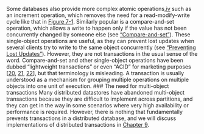 
Some databases also provide more complex atomic
operations,[iv](ch07.html#idm140605774682240) such as an increment operation, which removes the
need for a read-modify-write cycle like that in [Figure 7-1](#fig_transactions_increment). Similarly popular is a
compare-and-set operation, which allows a write to happen only if the value has not been
concurrently changed by someone else (see [“Compare-and-set”](#sec_transactions_compare_and_set)). These single-object operations are useful, as they can prevent lost updates when several clients try
to write to the same object concurrently (see [“Preventing Lost Updates”](#sec_transactions_lost_update)). However, they are
not transactions in the usual sense of the word. Compare-and-set and other
single-object operations have been dubbed “lightweight transactions” or even “ACID” for marketing
purposes [[20](ch07.html#Scherer2013vz),
[21](ch07.html#Kingsbury2013ti_ch7),
[22](ch07.html#Aerospike2014wa)],
but that terminology is misleading. A transaction is usually understood as a mechanism for grouping
multiple operations on multiple objects into one unit of execution. ### The need for multi-object transactions 
Many distributed datastores have abandoned multi-object transactions because they are difficult to
implement across partitions, and they can get in the way in some scenarios where very high
availability or performance is required. However, there is nothing that fundamentally prevents
transactions in a distributed database, and we will discuss implementations of distributed
transactions in [Chapter 9](ch09.html#ch_consistency).